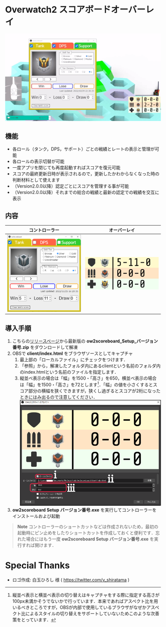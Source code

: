 # Overwatch2 スコアボードオーバーレイ

![操作の様子](./img/ow2scoreboard.gif)

## 機能

* 各ロール（タンク，DPS，サポート）ごとの戦績とレートの表示と管理が可能
* 各ロールの表示切替が可能
* 一度アプリを閉じても再度起動すればスコアを復元可能
* スコアの最終更新日時が表示されるので，更新したかわからなくなった時の判断材料として使えます
* （Version2.0.0以降）認定ごとにスコアを管理する事が可能
* （Version2.0.0以降）それまでの総合の戦績と最新の認定での戦績を交互に表示

## 内容

|コントローラー|オーバーレイ|
|---|---|
|<img src="./img/controller.png" alt="コントローラーの画像" width="800">|<img src="./img/view.png" alt="オーバーレイの画像" width="800">|

## 導入手順

1. こちらの[リリースページ](https://github.com/Lait-au-Cafe/ow2scoreboard/releases)から最新版の **ow2scoreboard_Setup_バージョン番号.zip** をダウンロードして解凍
2. OBSで **client/index.html** をブラウザソースとしてキャプチャ
    1. 最上部の「ローカルファイル」にチェックをつけます．
    2. 「参照」から，解凍したフォルダ内にあるclientという名前のフォルダ内のindex.htmlという名前のファイルを指定します．
    3. 縦並べ表示の場合は「幅」を1500・「高さ」を650，横並べ表示の場合は「幅」を1500・「高さ」を72とします[^1]．「幅」の値を小さくするとスコア部分の横幅を狭くできますが，狭くし過ぎるとスコアが2桁になったときにはみ出るので注意してください．
![ブラウザソース](./img/obs_browser.png)
3. **ow2scoreboard Setup バージョン番号.exe** を実行してコントローラーをインストールおよび起動

> **Note**
> コントローラーのショートカットなどは作成されないため，最初の起動時にピン止めをしたりショートカットを作成しておくと便利です．忘れた場合にはもう一度 **ow2scoreboard Setup バージョン番号.exe** を実行すれば開けます．

[^1]: 縦並べ表示と横並べ表示の切り替えはキャプチャをする際に指定する高さが100px未満かそうでないかで行っています．本来であればアスペクト比を用いるべきところですが，OBSが内部で使用しているブラウザがなぜかアスペクト比によるスタイルの切り替えをサポートしていないためこのような次善策をとっています．

# Special Thanks
* ロゴ作成: 白玉ひろし 様 ( https://twitter.com/v_shiratama )